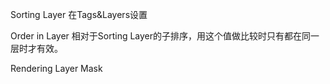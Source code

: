 Sorting Layer 在Tags&Layers设置

Order in Layer 相对于Sorting Layer的子排序，用这个值做比较时只有都在同一层时才有效。

Rendering Layer Mask 

